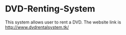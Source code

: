 # DVD-Renting-System
This system allows user to rent a DVD. 
The website link is http://www.dvdrentalsystem.tk/


